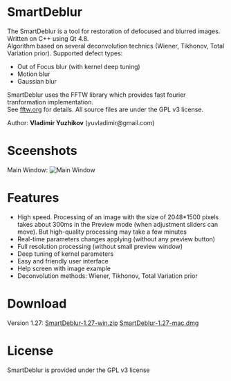SmartDeblur
===========

The SmartDeblur is a tool for restoration of defocused and blurred images.
<br/>Written on C++ using Qt 4.8.
<br/>Algorithm based on several deconvolution technics (Wiener, Tikhonov, Total Variation prior). Supported defect types:
<ul>
    <li>Out of Focus blur (with kernel deep tuning)</li>
    <li>Motion blur</li>
    <li>Gaussian blur</li>
</ul>
SmartDeblur uses the FFTW library which provides fast fourier tranformation implementation.
<br/>See <a href="http://fftw.org/">fftw.org</a> for details.
All source files are under the GPL v3 license.<br/>
<p>Author: <b>Vladimir Yuzhikov</b> (yuvladimir@gmail.com)

Sceenshots
==========
Main Window:
![Main Window](http://habrastorage.org/storage2/fb7/6ce/ee9/fb76ceee92de9cf664991fed9a54b0bc.png)

Features
========
<ul>
    <li>High speed. Processing of an image with the size of 2048*1500 pixels takes about 300ms in the Preview mode (when
        adjustment sliders can move). But high-quality processing may take a few minutes
    </li>
    <li>Real-time parameters changes applying (without any preview button)</li>
    <li>Full resolution processing (without small preview window)</li>
    <li>Deep tuning of kernel parameters</li>
    <li>Easy and friendly user interface</li>
    <li>Help screen with image example</li>
    <li>Deconvolution methods: Wiener, Tikhonov, Total Variation prior</li>
</ul>

Download
========
Version 1.27: 
[SmartDeblur-1.27-win.zip](https://github.com/downloads/Y-Vladimir/SmartDeblur/SmartDeblur-1.27-win.zip)
[SmartDeblur-1.27-mac.dmg](https://github.com/downloads/gibbonweb/SmartDeblur/SmartDeblur-1.27-mac.dmg)

License
========
SmartDeblur is provided under the GPL v3 license
